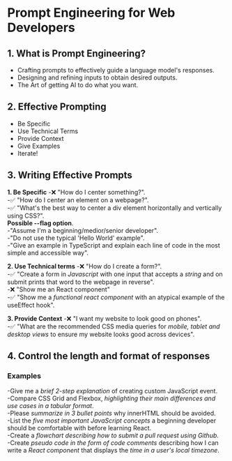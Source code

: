 # Prompt Engineering for Web Developers

## 1. What is Prompt Engineering?

- Crafting prompts to effectively guide a language model's responses.
- Designing and refining inputs to obtain desired outputs.
- The Art of getting AI to do what you want.

## 2. Effective Prompting

- Be Specific
- Use Technical Terms
- Provide Context
- Give Examples
- Iterate!

## 3. Writing Effective Prompts

**1. Be Specific**
   -:x: "How do I center something?".<br>
   -:white_check_mark: "How do I center an element on a webpage?".<br>
   -:white_check_mark: "What's the best way to center a div element horizontally and vertically using CSS?".<br>
       **Possible --flag option**.<br>
   -"Assume I'm a beginning/medior/senior developer".<br>
   -"Do not use the typical 'Hello World' example".<br>
   -"Give an example in TypeScript and explain each line of code in the most simple and accessible way".<br>

**2. Use Technical terms**
   -:x: "How do I create a form?".<br>
   -:white_check_mark: "Create a form in *Javascript* with one input that accepts a *string* and on submit prints that word to the webpage in reverse".   <br>
   -:x: "Show me an React component"<br>
   -:white_check_mark: "Show me a *functional react component* with an atypical example of the useEffect hook".<br>

**3. Provide Context**
   -:x: "I want my website to look good on phones".<br>
   -:white_check_mark: "What are the recommended CSS media queries for *mobile, tablet and desktop views* to ensure my website looks good across    devices".<br>

## 4. Control the length and format of responses

### Examples
   -Give me a *brief 2-step explanation* of creating custom JavaScript event.<br>
   -Compare CSS Grid and Flexbox, *highlighting their main differences and use cases in a tabular format*.<br>
   -Please *summarize in 3 bullet points* why innerHTML should be avoided.<br>
   -List the *five most important JavaScript concepts* a beginning developer should be comfortable with before learning React.<br>
   -Create a *flowchart describing how to submit a pull request using Github*.<br>
   -Create *pseudo code in the form of code comments* describing how I can write a *React component* that displays the *time in a user's local   timezone*.<br>